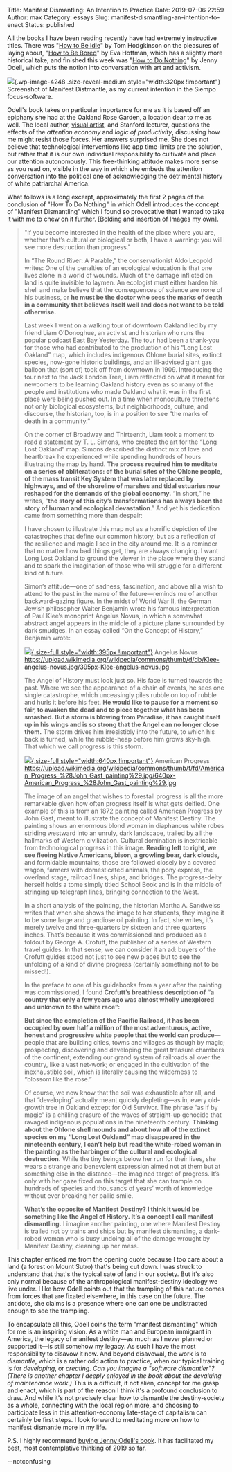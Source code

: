 Title: Manifest Dismantling: An Intention to Practice
Date: 2019-07-06 22:59
Author: max
Category: essays
Slug: manifest-dismantling-an-intention-to-enact
Status: published

All the books I have been reading recently have had extremely instructive titles. There was "[How to Be Idle](https://www.goodreads.com/book/show/623922.How_to_Be_Idle)" by Tom Hodgkinson on the pleasures of laying about, "[How to Be Bored](https://www.goodreads.com/book/show/27870870-how-to-be-bored)" by Eva Hoffman, which has a slightly more historical take, and finished this week was "[How to Do Nothing](https://www.goodreads.com/book/show/42771901-how-to-do-nothing)" by Jenny Odell, which puts the notion into conversation with art and activism.

![]({static}/images/uploads/2019/07/Screenshot-3-Jul-2019-10_27_46.png){.wp-image-4248 .size-reveal-medium style="width:320px !important"} Screenshot of Manifest Distmantle, as my current intention in the Siempo focus-software.

Odell's book takes on particular importance for me as it is based off an epiphany she had at the Oakland Rose Garden, a location dear to me as well. The local author, [visual artist](http://jennyodell.com/satellite.html), and Stanford lecturer, questions the effects of the *attention* *economy* and *logic of productivity*, discussing how me might resist those forces. Her answers surprised me. She does not believe that technological interventions like app time-limits are the solution, but rather that it is our own individual responsibility to cultivate and place our attention autonomously. This free-thinking attitude makes more sense as you read on, visible in the way in which she embeds the attention conversation into the political one of acknowledging the detrimental history of white patriarchal America.

What follows is a long excerpt, approximately the first 2 pages of the conclusion of "How To Do Nothing" in which Odell introduces the concept of "Manifest Dismantling" which I found so provocative that I wanted to take it with me to chew on it further. \[Bolding and insertion of Images my own\].

> "If you become interested in the health of the place where you are, whether that’s cultural or biological or both, I have a warning: you will see more destruction than progress."
>
> In “The Round River: A Parable,” the conservationist Aldo Leopold writes: One of the penalties of an ecological education is that one lives alone in a world of wounds. Much of the damage inflicted on land is quite invisible to laymen. An ecologist must either harden his shell and make believe that the consequences of science are none of his business, or **he must be the doctor who sees the marks of death in a community that believes itself well and does not want to be told otherwise.**
>
> Last week I went on a walking tour of downtown Oakland led by my friend Liam O’Donoghue, an activist and historian who runs the popular podcast East Bay Yesterday. The tour had been a thank-you for those who had contributed to the production of his “Long Lost Oakland” map, which includes indigenous Ohlone burial sites, extinct species, now-gone historic buildings, and an ill-advised giant gas balloon that (sort of) took off from downtown in 1909. Introducing the tour next to the Jack London Tree, Liam reflected on what it meant for newcomers to be learning Oakland history even as so many of the people and institutions who made Oakland what it was in the first place were being pushed out. In a time when monoculture threatens not only biological ecosystems, but neighborhoods, culture, and discourse, the historian, too, is in a position to see “the marks of death in a community.”
>
> On the corner of Broadway and Thirteenth, Liam took a moment to read a statement by T. L. Simons, who created the art for the “Long Lost Oakland” map. Simons described the distinct mix of love and heartbreak he experienced while spending hundreds of hours illustrating the map by hand. **The process required him to meditate on a series of obliterations: of the burial sites of the Ohlone people, of the mass transit Key System that was later replaced by highways, and of the shoreline of marshes and tidal estuaries now reshaped for the demands of the global economy.** “In short,” he writes, “**the story of this city’s transformations has always been the story of human and ecological devastation**.” And yet his dedication came from something more than despair:
>
> I have chosen to illustrate this map not as a horrific depiction of the catastrophes that define our common history, but as a reflection of the resilience and magic I see in the city around me. It is a reminder that no matter how bad things get, they are always changing. I want Long Lost Oakland to ground the viewer in the place where they stand and to spark the imagination of those who will struggle for a different kind of future.
>
> Simon’s attitude—one of sadness, fascination, and above all a wish to attend to the past in the name of the future—reminds me of another backward-gazing figure. In the midst of World War II, the German Jewish philosopher Walter Benjamin wrote his famous interpretation of Paul Klee’s monoprint Angelus Novus, in which a somewhat abstract angel appears in the middle of a picture plane surrounded by dark smudges. In an essay called “On the Concept of History,” Benjamin wrote:
>
> [![](https://upload.wikimedia.org/wikipedia/commons/thumb/d/db/Klee-angelus-novus.jpg/395px-Klee-angelus-novus.jpg){.size-full style="width:395px !important"}](https://upload.wikimedia.org/wikipedia/commons/thumb/d/db/Klee-angelus-novus.jpg/395px-Klee-angelus-novus.jpg) Angelus Novus https://upload.wikimedia.org/wikipedia/commons/thumb/d/db/Klee-angelus-novus.jpg/395px-Klee-angelus-novus.jpg
>
> The Angel of History must look just so. His face is turned towards the past. Where we see the appearance of a chain of events, he sees one single catastrophe, which unceasingly piles rubble on top of rubble and hurls it before his feet. **He would like to pause for a moment so fair, to awaken the dead and to piece together what has been smashed. But a storm is blowing from Paradise, it has caught itself up in his wings and is so strong that the Angel can no longer close them.** The storm drives him irresistibly into the future, to which his back is turned, while the rubble-heap before him grows sky-high. That which we call progress is this storm.
>
> [![](https://upload.wikimedia.org/wikipedia/commons/thumb/f/fd/American_Progress_%28John_Gast_painting%29.jpg/640px-American_Progress_%28John_Gast_painting%29.jpg){.size-full style="width:640px !important"}](https://upload.wikimedia.org/wikipedia/commons/thumb/f/fd/American_Progress_%28John_Gast_painting%29.jpg/640px-American_Progress_%28John_Gast_painting%29.jpg) American Progress https://upload.wikimedia.org/wikipedia/commons/thumb/f/fd/American_Progress_%28John_Gast_painting%29.jpg/640px-American_Progress_%28John_Gast_painting%29.jpg
>
> The image of an angel that wishes to forestall progress is all the more remarkable given how often progress itself is what gets deified. One example of this is from an 1872 painting called American Progress by John Gast, meant to illustrate the concept of Manifest Destiny. The painting shows an enormous blond woman in diaphanous white robes striding westward into an unruly, dark landscape, trailed by all the hallmarks of Western civilization. Cultural domination is inextricable from technological progress in this image. **Reading left to right, we see fleeing Native Americans, bison, a growling bear, dark clouds,** and formidable mountains; those are followed closely by a covered wagon, farmers with domesticated animals, the pony express, the overland stage, railroad lines, ships, and bridges. The progress-deity herself holds a tome simply titled School Book and is in the middle of stringing up telegraph lines, bringing connection to the West.
>
> In a short analysis of the painting, the historian Martha A. Sandweiss writes that when she shows the image to her students, they imagine it to be some large and grandiose oil painting. In fact, she writes, it’s merely twelve and three-quarters by sixteen and three quarters inches. That’s because it was commissioned and produced as a foldout by George A. Crofutt, the publisher of a series of Western travel guides. In that sense, we can consider it an ad: buyers of the Crofutt guides stood not just to see new places but to see the unfolding of a kind of divine progress (certainly something not to be missed!).
>
> In the preface to one of his guidebooks from a year after the painting was commissioned, I found **Crofutt’s breathless description of “a country that only a few years ago was almost wholly unexplored and unknown to the white race”:**
>
> **But since the completion of the Pacific Railroad, it has been occupied by over half a million of the most adventurous, active, honest and progressive white people that the world can produce**—people that are building cities, towns and villages as though by magic; prospecting, discovering and developing the great treasure chambers of the continent; extending our grand system of railroads all over the country, like a vast net-work; or engaged in the cultivation of the inexhaustible soil, which is literally causing the wilderness to “blossom like the rose.”
>
> Of course, we now know that the soil was exhaustible after all, and that “developing” actually meant quickly depleting—as in, every old-growth tree in Oakland except for Old Survivor. The phrase “as if by magic” is a chilling erasure of the waves of straight-up genocide that ravaged indigenous populations in the nineteenth century. **Thinking about the Ohlone shell mounds and about how all of the extinct species on my “Long Lost Oakland” map disappeared in the nineteenth century, I can’t help but read the white-robed woman in the painting as the harbinger of the cultural and ecological destruction.** While the tiny beings below her run for their lives, she wears a strange and benevolent expression aimed not at them but at something else in the distance—the imagined target of progress. It’s only with her gaze fixed on this target that she can trample on hundreds of species and thousands of years’ worth of knowledge without ever breaking her pallid smile.
>
> **What’s the opposite of Manifest Destiny? I think it would be something like the Angel of History. It’s a concept I call manifest dismantling.** I imagine another painting, one where Manifest Destiny is trailed not by trains and ships but by manifest dismantling, a dark-robed woman who is busy undoing all of the damage wrought by Manifest Destiny, cleaning up her mess.

This chapter enticed me from the opening quote because I too care about a land (a forest on Mount Sutro) that's being cut down. I was struck to understand that that's the typical sate of land in our society. But it's also only normal because of the anthropological manifest-destiny ideology we live under. I like how Odell points out that the trampling of this nature comes from forces that are fixated elsewhere, in this case on the future. The antidote, she claims is a presence where one can one be undistracted enough to see the trampling.

To encapsulate all this, Odell coins the term "manifest dismantling" which for me is an inspiring vision. As a white man and European immigrant in America, the legacy of manifest destiny—as much as I never planned or supported it—is still somehow my legacy. As such I have the most responsibility to disavow it now. And beyond disavowal, the work is to *dismantle*, which is a rather odd action to practice, when our typical training is for *developing*, or *creating. Can you imagine a "software dismantler"? (There is another chapter I deeply enjoyed in the book about the devaluing of maintenance work.)* This is a difficult, if not alien, concept for me grasp and enact, which is part of the reason I think it's a profound conclusion to draw. And while it's not precisely clear how to dismantle the destiny-society as a whole, connecting with the local region more, and choosing to participate less in this attention-economy late-stage of capitalism can certainly be first steps. I look forward to meditating more on how to manifest dismantle more in my life.

P.S. I highly recommend [buying Jenny Odell's book](https://www.goodreads.com/book/show/42771901-how-to-do-nothing). It has facilitated my best, most contemplative thinking of 2019 so far.

--notconfusing
